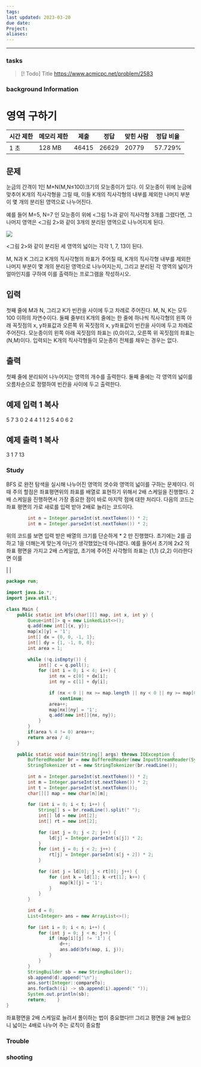 ```yaml
---
tags: 
last updated: 2023-03-20
due date: 
Project: 
aliases:
---
```

--- 
### tasks

> [! Todo] Title
> https://www.acmicpc.net/problem/2583

### background Information

# 영역 구하기

|시간 제한|메모리 제한|제출|정답|맞힌 사람|정답 비율|
|---|---|---|---|---|---|
|1 초|128 MB|46415|26629|20779|57.729%|

## 문제

눈금의 간격이 1인 M×N(M,N≤100)크기의 모눈종이가 있다. 이 모눈종이 위에 눈금에 맞추어 K개의 직사각형을 그릴 때, 이들 K개의 직사각형의 내부를 제외한 나머지 부분이 몇 개의 분리된 영역으로 나누어진다.

예를 들어 M=5, N=7 인 모눈종이 위에 <그림 1>과 같이 직사각형 3개를 그렸다면, 그 나머지 영역은 <그림 2>와 같이 3개의 분리된 영역으로 나누어지게 된다.

![](https://www.acmicpc.net/upload/images/zzJD2aQyF5Rm4IlOt.png)

<그림 2>와 같이 분리된 세 영역의 넓이는 각각 1, 7, 13이 된다.

M, N과 K 그리고 K개의 직사각형의 좌표가 주어질 때, K개의 직사각형 내부를 제외한 나머지 부분이 몇 개의 분리된 영역으로 나누어지는지, 그리고 분리된 각 영역의 넓이가 얼마인지를 구하여 이를 출력하는 프로그램을 작성하시오.

## 입력

첫째 줄에 M과 N, 그리고 K가 빈칸을 사이에 두고 차례로 주어진다. M, N, K는 모두 100 이하의 자연수이다. 둘째 줄부터 K개의 줄에는 한 줄에 하나씩 직사각형의 왼쪽 아래 꼭짓점의 x, y좌표값과 오른쪽 위 꼭짓점의 x, y좌표값이 빈칸을 사이에 두고 차례로 주어진다. 모눈종이의 왼쪽 아래 꼭짓점의 좌표는 (0,0)이고, 오른쪽 위 꼭짓점의 좌표는(N,M)이다. 입력되는 K개의 직사각형들이 모눈종이 전체를 채우는 경우는 없다.

## 출력

첫째 줄에 분리되어 나누어지는 영역의 개수를 출력한다. 둘째 줄에는 각 영역의 넓이를 오름차순으로 정렬하여 빈칸을 사이에 두고 출력한다.

## 예제 입력 1 복사

5 7 3
0 2 4 4
1 1 2 5
4 0 6 2

## 예제 출력 1 복사

3
1 7 13

### Study

BFS 로 완전 탐색을 실시해 나누어진 영역의 갯수와 영역의 넓이를 구하는 문제이다. 이때 주의 할점은 좌표평면위의 좌표를 배열로 표현하기 위해서 2배 스케일을 진행했다. 
2배 스케일을 진행하면서 가장 중요한 점이 바로 마지막 점에 대한 처리다. 
다음의 코드는 좌표 평면의 가로 새로를 입력 받아 2배로 늘리는 코드이다.

```java
        int n = Integer.parseInt(st.nextToken()) * 2;  
        int m = Integer.parseInt(st.nextToken()) * 2;  
```

위의 코드를 보면 입력 받은 배열의 크기를 단순하게 *  2 만 진행했다. 초기에는 2를 곱하고 1을 더해는게 맞는게 아닌가 생각했었는데 아니였다.
 예를 들어서 초기에 2x2 의 좌표 평면을 가지고 2배 스케일업, 초기에 주어진 사각형의 좌표는 (1,1) (2,2)
 이라한다면 이를 

| | 


```java
package run;  
  
import java.io.*;  
import java.util.*;  
  
class Main {  
    public static int bfs(char[][] map, int x, int y) {  
        Queue<int[]> q = new LinkedList<>();  
        q.add(new int[]{x, y});  
        map[x][y] = '1';  
        int[] dx = {0, 0, -1, 1};  
        int[] dy = {1, -1, 0, 0};  
        int area = 1;  
  
        while (!q.isEmpty()) {  
            int[] c = q.poll();  
            for (int i = 0; i < 4; i++) {  
                int nx = c[0] + dx[i];  
                int ny = c[1] + dy[i];  
  
                if (nx < 0 || nx >= map.length || ny < 0 || ny >= map[0].length || map[nx][ny] == '1')  
                    continue;  
                area++;  
                map[nx][ny] = '1';  
                q.add(new int[]{nx, ny});  
            }  
        }  
        if(area % 4 != 0) area++;  
        return area / 4;  
    }  
  
    public static void main(String[] args) throws IOException {  
        BufferedReader br = new BufferedReader(new InputStreamReader(System.in));  
        StringTokenizer st = new StringTokenizer(br.readLine());  
  
        int n = Integer.parseInt(st.nextToken()) * 2;  
        int m = Integer.parseInt(st.nextToken()) * 2;  
        int t = Integer.parseInt(st.nextToken());  
        char[][] map = new char[n][m];  
  
        for (int i = 0; i < t; i++) {  
            String[] s = br.readLine().split(" ");  
            int[] ld = new int[2];  
            int[] rt = new int[2];  
  
            for (int j = 0; j < 2; j++) {  
                ld[j] = Integer.parseInt(s[j]) * 2;  
            }  
            for (int j = 0; j < 2; j++) {  
                rt[j] = Integer.parseInt(s[j + 2]) * 2;  
            }  
  
            for (int j = ld[0]; j < rt[0]; j++) {  
                for (int k = ld[1]; k <rt[1]; k++) {  
                    map[k][j] = '1';  
                }  
            }  
        }  
   
        int d = 0;  
        List<Integer> ans = new ArrayList<>();  
  
        for (int i = 0; i < n; i++) {  
            for (int j = 0; j < m; j++) {  
                if (map[i][j] != '1') {  
                    d++;  
                    ans.add(bfs(map, i, j));  
                }  
            }  
        }  
        StringBuilder sb = new StringBuilder();  
        sb.append(d).append("\n");  
        ans.sort(Integer::compareTo);  
        ans.forEach((i) -> sb.append(i).append(" "));  
        System.out.println(sb);  
        return;    }  
}

```
좌표평면을 2배 스케일로 늘려서 풀이하는 법이 중요했다!!!
그리고 평면을 2배 늘렸으니 넓이는 4배로 나누어 주는 로직이 중요함
### Trouble





### shooting
